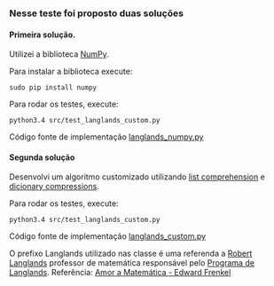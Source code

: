 ### Nesse teste foi proposto duas soluções

#### Primeira solução.

Utilizei a biblioteca [NumPy](http://www.numpy.org/).

Para instalar a biblioteca execute:

```
sudo pip install numpy
```

Para rodar os testes, execute:

```
python3.4 src/test_langlands_custom.py
```

Código fonte de implementação [langlands_numpy.py](https://github.com/johnidm/interview-tests/blob/master/test-one/src/langlands_numpy.py)


#### Segunda solução

Desenvolvi um algoritmo customizado utilizando [list comprehension](https://docs.python.org/2/tutorial/datastructures.html#list-comprehensions) e [dicionary compressions]( https://docs.python.org/2/tutorial/datastructures.html#dictionaries).

Para rodar os testes, execute:

```
python3.4 src/test_langlands_custom.py
```

Código fonte de implementação [langlands_custom.py](https://github.com/johnidm/interview-tests/blob/master/test-one/src/langlands_custom.py)

O prefixo Langlands utilizado nas classe é uma referenda a [Robert Langlands](http://en.wikipedia.org/wiki/Robert_Langlands) professor de matemática responsável pelo [Programa de Langlands](http://en.wikipedia.org/wiki/Langlands_program).
Referência: [Amor a Matemática - Edward Frenkel](http://www.casadapalavra.com.br/livros/602/Amor+e+matematica)
